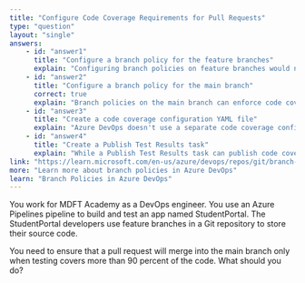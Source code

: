 ```yaml
---
title: "Configure Code Coverage Requirements for Pull Requests"
type: "question"
layout: "single"
answers:
    - id: "answer1"
      title: "Configure a branch policy for the feature branches"
      explain: "Configuring branch policies on feature branches would not enforce the code coverage requirements when merging into the main branch, as the policy needs to be on the target branch (main) which receives the pull request."
    - id: "answer2"
      title: "Configure a branch policy for the main branch"
      correct: true
      explain: "Branch policies on the main branch can enforce code coverage requirements for incoming pull requests. By setting up a branch policy with a required build that includes code coverage checking, you can block pull requests that don't meet the 90% coverage threshold."
    - id: "answer3"
      title: "Create a code coverage configuration YAML file"
      explain: "Azure DevOps doesn't use a separate code coverage configuration YAML file to enforce code coverage thresholds on pull requests. Code coverage settings are typically configured within the build pipeline YAML and enforced through branch policies."
    - id: "answer4"
      title: "Create a Publish Test Results task"
      explain: "While a Publish Test Results task can publish code coverage data, it only makes the results visible in the pipeline. It doesn't enforce a minimum threshold for pull request acceptance. Branch policies are needed to block merges that don't meet requirements."
link: "https://learn.microsoft.com/en-us/azure/devops/repos/git/branch-policies"
more: "Learn more about branch policies in Azure DevOps"
learn: "Branch Policies in Azure DevOps"
---
```


You work for MDFT Academy as a DevOps engineer. You use an Azure Pipelines pipeline to build and test an app named StudentPortal. The StudentPortal developers use feature branches in a Git repository to store their source code.

You need to ensure that a pull request will merge into the main branch only when testing covers more than 90 percent of the code. What should you do?
